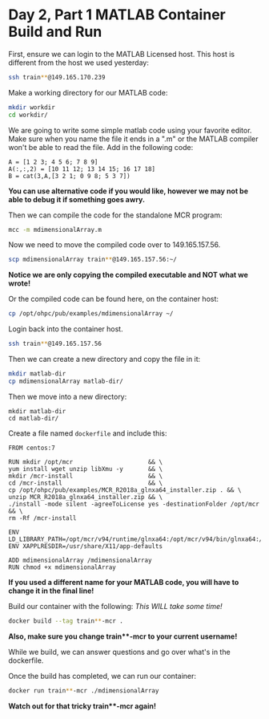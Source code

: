 # Day 2, Part 1 MATLAB Container Build and Run

First, ensure we can login to the MATLAB Licensed host.  This host is different from the host we used yesterday:
```bash
ssh train**@149.165.170.239
```

Make a working directory for our MATLAB code:
``` bash
mkdir workdir
cd workdir/
```

We are going to write some simple matlab code using your favorite editor.  Make sure when you name the file it ends in a ".m" or the MATLAB compiler won't be able to read the file.  Add in the following code:
```
A = [1 2 3; 4 5 6; 7 8 9]
A(:,:,2) = [10 11 12; 13 14 15; 16 17 18]
B = cat(3,A,[3 2 1; 0 9 8; 5 3 7])
```

__You can use alternative code if you would like, however we may not be able to debug it if something goes awry.__

Then we can compile the code for the standalone MCR program:
``` bash
mcc -m mdimensionalArray.m
```

Now we need to move the compiled code over to 149.165.157.56.
``` bash
scp mdimensionalArray train**@149.165.157.56:~/
```

__Notice we are only copying the compiled executable and NOT what we wrote!__

Or the compiled code can be found here, on the container host:
``` bash
cp /opt/ohpc/pub/examples/mdimensionalArray ~/
```

Login back into the container host.  
```bash
ssh train**@149.165.157.56
```

Then we can create a new directory and copy the file in it:
```bash
mkdir matlab-dir
cp mdimensionalArray matlab-dir/
```

 Then we move into a new directory:
```
mkdir matlab-dir
cd matlab-dir/
```

Create a file named `dockerfile` and include this:
```
FROM centos:7

RUN mkdir /opt/mcr                     && \
yum install wget unzip libXmu -y       && \
mkdir /mcr-install                     && \
cd /mcr-install                        && \
cp /opt/ohpc/pub/examples/MCR_R2018a_glnxa64_installer.zip . && \
unzip MCR_R2018a_glnxa64_installer.zip && \
./install -mode silent -agreeToLicense yes -destinationFolder /opt/mcr && \
rm -Rf /mcr-install

ENV LD_LIBRARY_PATH=/opt/mcr/v94/runtime/glnxa64:/opt/mcr/v94/bin/glnxa64:/opt/mcr/v94/sys/os/glnxa64:/opt/mcr/v94/extern/bin/glnxa64
ENV XAPPLRESDIR=/usr/share/X11/app-defaults

ADD mdimensionalArray /mdimensionalArray
RUN chmod +x mdimensionalArray
```
__If you used a different name for your MATLAB code, you will have to change it in the final line!__


Build our container with the following:  *This WILL take some time!*
```bash
docker build --tag train**-mcr .
```
__Also, make sure you change train\*\*-mcr to your current username!__

While we build, we can answer questions and go over what's in the dockerfile.

Once the build has completed, we can run our container:
``` bash
docker run train**-mcr ./mdimensionalArray
```
__Watch out for that tricky train\*\*-mcr again!__

